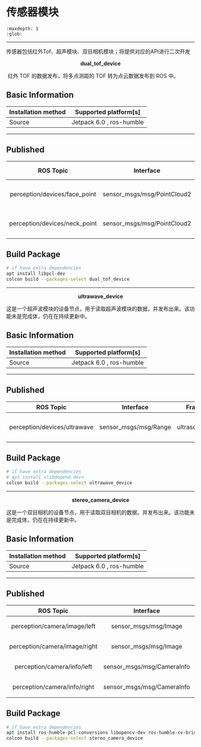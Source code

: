 # 传感器模块

```{toctree}
:maxdepth: 1
:glob:
```

------
传感器包括红外Tof、超声模块、双目相机模块；将提供对应的API进行二次开发

<p align="center"><strong>dual_tof_device</strong></p>


​	红外 TOF 的数据发布，将多点测距的 TOF 转为点云数据发布到 ROS 中。

## Basic Information

| Installation method | Supported platform[s]    |
| ------------------- | ------------------------ |
| Source              | Jetpack 6.0 , ros-humble |

------

## Published

|           ROS Topic           |          Interface          | Frame ID |     Description     |
| :---------------------------: | :-------------------------: | :------: | :-----------------: |
| perception/devices/face_point | sensor_msgs/msg/PointCloud2 |  spad_0  | 发布面部TOF点云数据 |
| perception/devices/neck_point | sensor_msgs/msg/PointCloud2 |  spad_1  | 发布颈部TOF点云数据 |



## Build Package

```bash
# if have extra dependencies
apt install libpcl-dev
colcon build --packages-select dual_tof_device
```
---
<p align="center"><strong>ultrawave_device</strong></p>

​	这是一个超声波模块的设备节点，用于读取超声波模块的数据，并发布出来。该功能未是完成体，仍在在持续更新中。 

## Basic Information

| Installation method | Supported platform[s]    |
| ------------------- | ------------------------ |
| Source              | Jetpack 6.0 , ros-humble |

------

## Published

|          ROS Topic           |       Interface       |     Frame ID     |       Description        |
| :--------------------------: | :-------------------: | :--------------: | :----------------------: |
| perception/devices/ultrawave | sensor_msgs/msg/Range | ultrasonic_front | 超声波测量结果 30 Hz发布 |



## Build Package

```bash
# if have extra dependencies
# apt install <libdepend-dev>
colcon build --packages-select ultrawave_device
```
---
<p align="center"><strong>stereo_camera_device</strong></p>


​	这是一个双目相机的设备节点，用于读取双目相机的数据，并发布出来。该功能未是完成体，仍在在持续更新中。

## Basic Information

| Installation method | Supported platform[s]    |
| ------------------- | ------------------------ |
| Source              | Jetpack 6.0 , ros-humble |

------

## Published

|           ROS Topic           |         Interface          |    Frame ID     |     Description      |
| :---------------------------: | :------------------------: | :-------------: | :------------------: |
| perception/camera/image/left  |   sensor_msgs/msg/Image    | left_frame_raw  |   发布左目相机图像   |
| perception/camera/image/right |   sensor_msgs/msg/Image    | right_frame_raw |   发布右目相机图像   |
|  perception/camera/info/left  | sensor_msgs/msg/CameraInfo | left_frame_raw  | 发布左目相机标定数据 |
| perception/camera/info/right  | sensor_msgs/msg/CameraInfo | right_frame_raw | 发布右目相机标定数据 |



## Build Package

```bash
# if have extra dependencies
apt install ros-humble-pcl-conversions libopencv-dev ros-humble-cv-bridge
colcon build --packages-select stereo_camera_device
```

